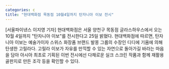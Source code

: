 ```yaml
---
categories: c
title: "현대백화점 목동점 10월4일까지 탄자니아 이보 전시"
---
```

[서울파이낸스 이지영 기자] 현대백화점은 서울 양천구 목동점 글라스하우스에서 오는 10월 4일까지 "탄자니아 이보"를 전시한다고 25일 밝혔다. 현대백화점에 따르면, 탄자니아 이보는 예술가이자 스위스 화장품 브랜드 발몽 그룹의 수장인 디디에 기욤에 의해 탄생한 고릴라다. 고릴라 이보가 자유를 만끽할 수 있는 자연으로 돌아가길 바라는 마음을 담아 아시아 최초로 기획된 이번 전시에선 다채로운 실크 스크린 작품과 함께 재활용 골판지로 만든 조각 등을 확인할 수 있다.